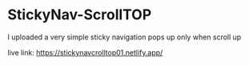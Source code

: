 # StickyNav-ScrollTOP
I uploaded a very simple sticky navigation pops up only when scroll up

live link: 
https://stickynavcrolltop01.netlify.app/
